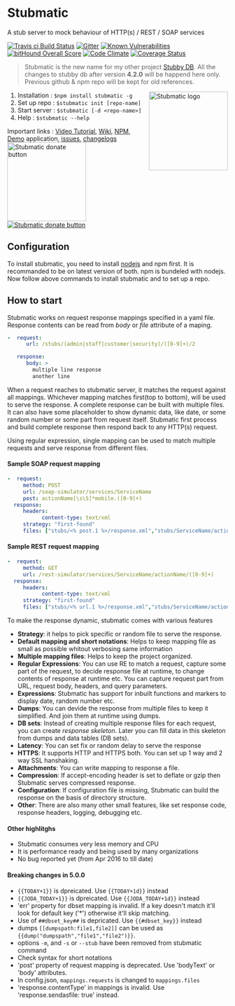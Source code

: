 # Stubmatic
A stub server to mock behaviour of HTTP(s) / REST / SOAP services 

[![Travis ci Build Status](https://travis-ci.org/NaturalIntelligence/Stubmatic.svg?branch=master)](https://travis-ci.org/NaturalIntelligence/Stubmatic) [![Gitter](https://img.shields.io/gitter/room/Stubmatic/Stubmatic.svg)](https://gitter.im/Stubmatic/Lobby#) [![Known Vulnerabilities](https://snyk.io/test/github/naturalintelligence/stubmatic/badge.svg)](https://snyk.io/test/github/naturalintelligence/stubmatic) [![bitHound Overall Score](https://www.bithound.io/github/NaturalIntelligence/Stubmatic/badges/score.svg)](https://www.bithound.io/github/NaturalIntelligence/Stubmatic) [![Code Climate](https://codeclimate.com/github/NaturalIntelligence/Stubmatic/badges/gpa.svg)](https://codeclimate.com/github/NaturalIntelligence/Stubmatic) [![Coverage Status](https://coveralls.io/repos/github/NaturalIntelligence/Stubmatic/badge.svg?branch=dev)](https://coveralls.io/github/NaturalIntelligence/Stubmatic?branch=dev)

> Stubmatic is the new name for my other project [Stubby DB](https://github.com/NaturalIntelligence/StubbyDB). All the changes to stubby db after version **4.2.0** will be happend here only. Previous github & npm repo will be kept for old references.

<img align="right" src="https://naturalintelligence.github.io/Stubmatic/img/stubmatic_logo.png?raw=true" width="180px" alt="Stubmatic logo"/> 

1. Installation : `$npm install stubmatic -g`
2. Set up repo  : `$stubmatic init [repo-name]`
3. Start server : `$stubmatic [-d <repo-name>]`
4. Help         : `$stubmatic --help`

Important links : [Video Tutorial](https://youtu.be/7mA4-MXxwgk), [Wiki](https://github.com/NaturalIntelligence/Stubmatic/wiki), [NPM](https://www.npmjs.com/package/stubmatic), [Demo](https://github.com/NaturalIntelligence/stubby-db-test) application, [issues](https://github.com/NaturalIntelligence/Stubmatic/issues), [changelogs](https://github.com/NaturalIntelligence/Stubmatic/wikiChangelog)
[<img width="180px" src="https://naturalintelligence.github.io/Stubmatic/img/showcase_btn.png" alt="Stubmatic donate button"/>](https://naturalintelligence.github.io/Stubmatic/#showcase)   [<img src="https://www.paypalobjects.com/webstatic/en_US/btn/btn_donate_92x26.png" alt="Stubmatic donate button"/>](https://www.paypal.com/cgi-bin/webscr?cmd=_s-xclick&hosted_button_id=KQJAX48SPUKNC) 

## Configuration
To install stubmatic, you need to install [nodejs](https://nodejs.org/en/download/) and npm first. It is recommanded to be on latest version of both. npm is bundeled with nodejs. Now follow above commands to install stubmatic and to set up a repo.

## How to start
Stubmatic works on request response mappings specified in a yaml file. Response contents can be read from *body* or *file* attribute of a maping. 

```yaml
-  request:
      url: /stubs/(admin|staff|customer|security)/([0-9]+)/2

   response:
      body: >
        multiple line response
        another line
```
When a request reaches to stubmatic server, it matches the request against all mappings. Whichever mapping matches first(top to bottom), will be used to serve the response. A complete response can be built with multiple files. It can also have some placeholder to show dynamic data, like date, or some random number or some part from request itself. Stubmatic first process and build complete response then respond back to any HTTP(s) request.

Using regular expression, single mapping can be used to match multiple requests and serve response from different files.

#### Sample SOAP request mapping
```yaml
-  request:
     method: POST
     url: /soap-simulator/services/ServiceName
     post: actionName[\s\S]*mobile.([0-9]+)
  response:
     headers:
           content-type: text/xml
     strategy: "first-found"
     files: ["stubs/<% post.1 %>/response.xml","stubs/ServiceName/actionName/default.xml"]
```
#### Sample REST request mapping
```yaml
-  request:
     method: GET
     url: /rest-simulator/services/ServiceName/actionName/([0-9]+)
  response:
     headers:
           content-type: text/xml
     strategy: "first-found"
     files: ["stubs/<% url.1 %>/response.xml","stubs/ServiceName/actionName/default.xml"]
```
To make the response dynamic, stubmatic comes with various features

* **Strategy**: it helps to pick specific or random file to serve the response.
* **Default mapping and short notations**: Helps to keep mapping file as small as possible whitout verbosing same information
* **Multiple mapping files**: Helps to keep the project organized.
* **Regular Expressions**: You can use RE to match a request, capture some part of the request, to decide response file at runtime, to change contents of response at runtime etc. You can capture request part from URL, request body, headers, and query parameters.
* **Expressions**: Stubmatic has support for inbuilt functions and markers to display date, random number etc.
* **Dumps**: You can devide the response from multiple files to keep it simplified. And join them at runtime using dumps.
* **DB sets**: Instead of creating multiple response files for each request, you can create *response skeleton*. Later you can fill data in this skeleton from dumps and data tables (DB sets).
* **Latency**: You can set fix or random delay to serve the response
* **HTTPS**: It supports HTTP and HTTPS both. You can set up 1 way and 2 way SSL hanshaking.
* **Attachments**: You can write mapping to response a file.
* **Compression**: If accept-encoding header is set to deflate or gzip then Stubmatic serves compressed response.
* **Configuration**: If configuration file is missing, Stubmatic can build the response on the basis of directory structure.
* **Other**: There are also many other small features, like set response code, response headers, logging, debugging etc.

#### Other highlitghs
* Stubmatic consumes very less memory and CPU
* It is performance ready and being used by many organizations
* No bug reported yet (from Apr 2016 to till date)


#### Breaking changes in 5.0.0
* `{{TODAY+1}}` is dpreicated. Use `{{TODAY+1d}}` instead
* `{{JODA_TODAY+1}}` is dpreicated. Use `{{JODA_TODAY+1d}}` instead
* 'err' property for dbset mapping is invalid. If a key doesn't match it'll look for default key ('*') otherwise it'll skip matching.
* Use of `##dbset_key##` is depricated. Use `{{#dbset_key}}` instead
* dumps `[[dumpspath:file1,file2]]` can be used as `{{dump("dumpspath","file1","file2")}}`.
* options `-m`, and `-s` or `--stub` have been removed from stubmatic command
* Check syntax for short notations
* 'post' property of request mapping is deprecated. Use 'bodyText' or 'body' attributes.
* In config.json, `mappings.requests` is changed to `mappings.files`
* 'response.contentType' in mappings is invalid. Use 'response.sendasfile: true' instead.